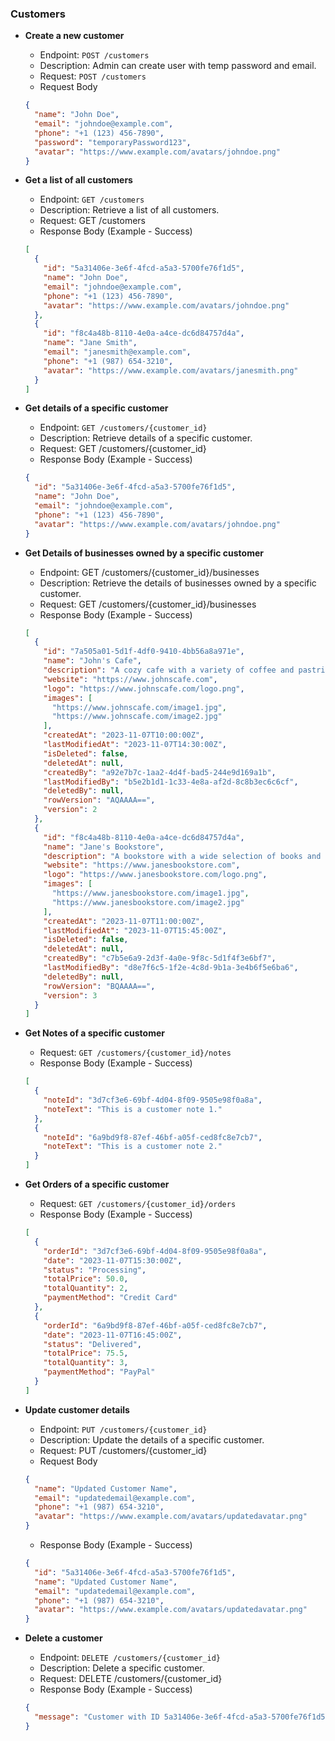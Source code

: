 ### Customers

- **Create a new customer**
  - Endpoint: `POST /customers`
  - Description: Admin can create user with temp password and email.
  - Request: `POST /customers`
  - Request Body
  ```json
  {
    "name": "John Doe",
    "email": "johndoe@example.com",
    "phone": "+1 (123) 456-7890",
    "password": "temporaryPassword123",
    "avatar": "https://www.example.com/avatars/johndoe.png"
  }
  ```
- **Get a list of all customers**
  - Endpoint: `GET /customers`
  - Description: Retrieve a list of all customers.
  - Request: GET /customers
  - Response Body (Example - Success)
  ```json
  [
    {
      "id": "5a31406e-3e6f-4fcd-a5a3-5700fe76f1d5",
      "name": "John Doe",
      "email": "johndoe@example.com",
      "phone": "+1 (123) 456-7890",
      "avatar": "https://www.example.com/avatars/johndoe.png"
    },
    {
      "id": "f8c4a48b-8110-4e0a-a4ce-dc6d84757d4a",
      "name": "Jane Smith",
      "email": "janesmith@example.com",
      "phone": "+1 (987) 654-3210",
      "avatar": "https://www.example.com/avatars/janesmith.png"
    }
  ]
  ```
- **Get details of a specific customer**
  - Endpoint: `GET /customers/{customer_id}`
  - Description: Retrieve details of a specific customer.
  - Request: GET /customers/{customer_id}
  - Response Body (Example - Success)
  ```json
  {
    "id": "5a31406e-3e6f-4fcd-a5a3-5700fe76f1d5",
    "name": "John Doe",
    "email": "johndoe@example.com",
    "phone": "+1 (123) 456-7890",
    "avatar": "https://www.example.com/avatars/johndoe.png"
  }
  ```
- **Get Details of businesses owned by a specific customer**

  - Endpoint: GET /customers/{customer_id}/businesses
  - Description: Retrieve the details of businesses owned by a specific customer.
  - Request: GET /customers/{customer_id}/businesses
  - Response Body (Example - Success)

  ```json
  [
    {
      "id": "7a505a01-5d1f-4df0-9410-4bb56a8a971e",
      "name": "John's Cafe",
      "description": "A cozy cafe with a variety of coffee and pastries.",
      "website": "https://www.johnscafe.com",
      "logo": "https://www.johnscafe.com/logo.png",
      "images": [
        "https://www.johnscafe.com/image1.jpg",
        "https://www.johnscafe.com/image2.jpg"
      ],
      "createdAt": "2023-11-07T10:00:00Z",
      "lastModifiedAt": "2023-11-07T14:30:00Z",
      "isDeleted": false,
      "deletedAt": null,
      "createdBy": "a92e7b7c-1aa2-4d4f-bad5-244e9d169a1b",
      "lastModifiedBy": "b5e2b1d1-1c33-4e8a-af2d-8c8b3ec6c6cf",
      "deletedBy": null,
      "rowVersion": "AQAAAA==",
      "version": 2
    },
    {
      "id": "f8c4a48b-8110-4e0a-a4ce-dc6d84757d4a",
      "name": "Jane's Bookstore",
      "description": "A bookstore with a wide selection of books and magazines.",
      "website": "https://www.janesbookstore.com",
      "logo": "https://www.janesbookstore.com/logo.png",
      "images": [
        "https://www.janesbookstore.com/image1.jpg",
        "https://www.janesbookstore.com/image2.jpg"
      ],
      "createdAt": "2023-11-07T11:00:00Z",
      "lastModifiedAt": "2023-11-07T15:45:00Z",
      "isDeleted": false,
      "deletedAt": null,
      "createdBy": "c7b5e6a9-2d3f-4a0e-9f8c-5d1f4f3e6bf7",
      "lastModifiedBy": "d8e7f6c5-1f2e-4c8d-9b1a-3e4b6f5e6ba6",
      "deletedBy": null,
      "rowVersion": "BQAAAA==",
      "version": 3
    }
  ]
  ```

- **Get Notes of a specific customer**
  - Request: `GET /customers/{customer_id}/notes`
  - Response Body (Example - Success)
  ```json
  [
    {
      "noteId": "3d7cf3e6-69bf-4d04-8f09-9505e98f0a8a",
      "noteText": "This is a customer note 1."
    },
    {
      "noteId": "6a9bd9f8-87ef-46bf-a05f-ced8fc8e7cb7",
      "noteText": "This is a customer note 2."
    }
  ]
  ```
- **Get Orders of a specific customer**
  - Request: `GET /customers/{customer_id}/orders`
  - Response Body (Example - Success)
  ```json
  [
    {
      "orderId": "3d7cf3e6-69bf-4d04-8f09-9505e98f0a8a",
      "date": "2023-11-07T15:30:00Z",
      "status": "Processing",
      "totalPrice": 50.0,
      "totalQuantity": 2,
      "paymentMethod": "Credit Card"
    },
    {
      "orderId": "6a9bd9f8-87ef-46bf-a05f-ced8fc8e7cb7",
      "date": "2023-11-07T16:45:00Z",
      "status": "Delivered",
      "totalPrice": 75.5,
      "totalQuantity": 3,
      "paymentMethod": "PayPal"
    }
  ]
  ```
- **Update customer details**
  - Endpoint: `PUT /customers/{customer_id}`
  - Description: Update the details of a specific customer.
  - Request: PUT /customers/{customer_id}
  - Request Body
  ```json
  {
    "name": "Updated Customer Name",
    "email": "updatedemail@example.com",
    "phone": "+1 (987) 654-3210",
    "avatar": "https://www.example.com/avatars/updatedavatar.png"
  }
  ```
  - Response Body (Example - Success)
  ```json
  {
    "id": "5a31406e-3e6f-4fcd-a5a3-5700fe76f1d5",
    "name": "Updated Customer Name",
    "email": "updatedemail@example.com",
    "phone": "+1 (987) 654-3210",
    "avatar": "https://www.example.com/avatars/updatedavatar.png"
  }
  ```
- **Delete a customer**
  - Endpoint: `DELETE /customers/{customer_id}`
  - Description: Delete a specific customer.
  - Request: DELETE /customers/{customer_id}
  - Response Body (Example - Success)
  ```json
  {
    "message": "Customer with ID 5a31406e-3e6f-4fcd-a5a3-5700fe76f1d5 has been deleted successfully."
  }
  ```
